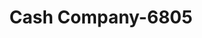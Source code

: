 ---
f_zip-code: 37849
f_state-code: TN
title: Cash Company-6805
f_phone: 865-938-0446
f_city-only: Powell
f_address: 3545 West Emory Road Powell
f_location-unique-id: '6805'
slug: cash-company-6805
updated-on: '2024-05-30T13:46:58.046Z'
created-on: '2024-05-30T13:36:59.803Z'
published-on: '2024-05-30T13:54:32.469Z'
f_city-state: cms/city/powell-tn.md
f_company: cms/company/cash-company.md
f_state: cms/state/tennessee.md
layout: '[payday-loan].html'
tags: payday-loan
---